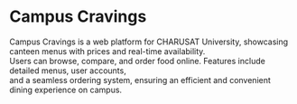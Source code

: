 # Campus Cravings
Campus Cravings  is a web platform for CHARUSAT University, showcasing canteen menus with prices and real-time availability. <br>
Users can browse, compare, and order food online. Features include detailed menus, user accounts, <br>
and a seamless ordering system, ensuring an efficient and convenient dining experience on campus.
